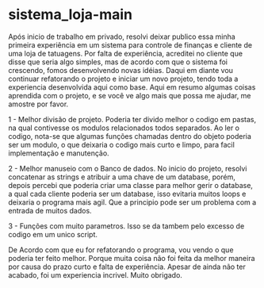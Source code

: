 # sistema_loja-main
 Após inicio de trabalho em privado, resolvi deixar publico essa minha primeira experiência em um sistema para controle de finanças e cliente de uma loja de tatuagens. Por falta de experiência, acreditei no cliente que disse que seria algo simples, mas de acordo com que o sistema foi crescendo, fomos desenvolvendo novas idéias. Daqui em diante vou continuar refatorando o projeto e iniciar um novo projeto, tendo toda a experiencia desenvolvida aqui como base.
 Aqui em resumo algumas coisas aprendida com o projeto, e se você ve algo mais que possa me ajudar, me amostre por favor.
   
   1 - Melhor divisão de projeto.
      Poderia ter divido melhor o codigo em pastas, na qual contivesse os modulos relacionados todos separados. Ao ler o codigo, nota-se que algumas funções    chamadas dentro do objeto poderia ser um modulo, o que deixaria o codigo mais curto e limpo, para facil implementação e manutenção.
  
   2 - Melhor manuseio com o Banco de dados.
      No inicio do projeto, resolvi concatenar as strings e atribuir a uma chave de um database, porém, depois percebi que poderia criar uma classe para melhor
gerir o database, a qual cada cliente poderia ser um database, isso evitaria muitos loops e deixaria o programa mais agil. Que a principio pode ser um problema com a entrada de muitos dados.
  
  3 - Funções com muito parametros.
     Isso se da tambem pelo excesso de codigo em um unico script. 

  De Acordo com que eu for refatorando o programa, vou vendo o que poderia ter feito melhor. Porque muita coisa não foi feita da melhor maneira por causa do prazo curto e falta de experiência. 
  Apesar de ainda não ter acabado, foi um experiencia incrivel. Muito obrigado.
